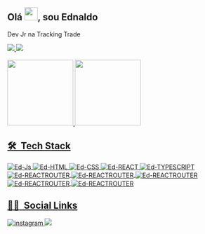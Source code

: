 ## Olá <img src="https://raw.githubusercontent.com/kaueMarques/kaueMarques/master/hi.gif" width="30px">, sou Ednaldo

Dev Jr na Tracking Trade

<div>
  <a href="mailto:ednaldocordeiro2017@gmail.com">
    <img src="https://img.shields.io/badge/Gmail-D14836?style=for-the-badge&logo=gmail&logoColor=white"/> 
  </a>
  <a href="https://wa.me/5582999274196">
    <img src="https://img.shields.io/badge/WhatsApp-25D366?style=for-the-badge&logo=whatsapp&logoColor=white"/>
  </a>
</div>
<br>
<div>
  <a href="https://github.com/ednaldocordeiro">
  <img height="150em" src="https://github-readme-stats-sigma-five.vercel.app/api?username=ednaldocordeiro&show_icons=true&theme=tokyonight&include_all_commits=true&count_private=true"/>
  <img height="150em" src="https://github-readme-stats-sigma-five.vercel.app/api/top-langs/?username=ednaldocordeiro&layout=compact&langs_count=7&theme=tokyonight"/>
</div>
  
## 🛠 &nbsp;Tech Stack
<div>
  <img align="center" alt="Ed-Js" src="https://img.shields.io/badge/JavaScript-323330?style=for-the-badge&logo=javascript&logoColor=F7DF1E">
  <img align="center" alt="Ed-HTML" src="https://img.shields.io/badge/HTML5-E34F26?style=for-the-badge&logo=html5&logoColor=white">
  <img align="center" alt="Ed-CSS" src="https://img.shields.io/badge/CSS3-1572B6?style=for-the-badge&logo=css3&logoColor=white">
  <img align="center" alt="Ed-REACT"  src="https://img.shields.io/badge/React-20232A?style=for-the-badge&logo=react&logoColor=61DAFB">
  <img align="center" alt="Ed-TYPESCRIPT" src="https://img.shields.io/badge/TypeScript-007ACC?style=for-the-badge&logo=typescript&logoColor=white">
<!--   <img align="center" alt="Ed-GRAPHQL" src="https://img.shields.io/badge/GraphQL-F53997?style=for-the-badge&logo=GraphQL&logoColor=white"> -->
  <img align="center" alt="Ed-REACTROUTER" src="https://img.shields.io/badge/React_Router-CA4245?style=for-the-badge&logo=react-router&logoColor=white">
  <img align="center" alt="Ed-REACTROUTER" src="https://img.shields.io/badge/Prismic-fefefe?style=for-the-badge&logo=prismic&logoColor=5163BA">
  <img align="center" alt="Ed-REACTROUTER" src="https://img.shields.io/badge/nextjs-fafafa?style=for-the-badge&logo=next.js&logoColor=000">
  <img align="center" alt="Ed-REACTROUTER" src="https://img.shields.io/badge/styled%20components-E4405F?style=for-the-badge&logo=styled%20components&logoColor=fff">
  <img align="center" alt="Ed-REACTROUTER" src="https://img.shields.io/badge/sass-E4405F?style=for-the-badge&logo=sass&logoColor=fff">
</div>

## :person_curly_hair: &nbsp;Social Links
  
  <div>
    <a href="https://instagram.com/ednaldo_cordeiro_" target="_blank">
      <img src="https://img.shields.io/badge/-Instagram-E4405F?style=for-the-badge&logo=instagram&logoColor=white" alt="instagram"/>
    </a>
    <a href="https://www.linkedin.com/mwlite/in/ednaldo-cordeiro-28018b1a6" target="_blank">
     <img src="https://img.shields.io/badge/LinkedIn-023e8a?style=for-the-badge&logo=linkedin&logoColor=white"/>
    </a>
  </div>
